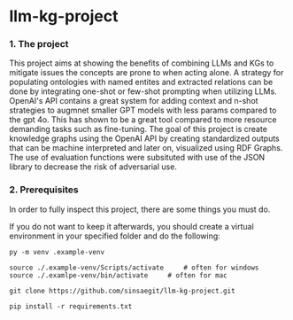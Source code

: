 # llm-kg-project

### 1. The project
This project aims at showing the benefits of combining LLMs and KGs to mitigate issues the concepts are prone to when acting alone.
A strategy for populating ontologies with named entites and extracted relations can be done by integrating one-shot or few-shot prompting when utilizing LLMs.
OpenAI's API contains a great system for adding context and n-shot strategies to augmnet smaller GPT models with less params compared to the gpt 4o.
This has shown to be a great tool compared to more resource demanding tasks such as fine-tuning. 
The goal of this project is create knowledge graphs using the OpenAI API by creating standardized outputs that can be machine interpreted and later on,
visualized using RDF Graphs.
The use of evaluation functions were subsituted with use of the JSON library to decrease the risk of adversarial use. 

### 2. Prerequisites
In order to fully inspect this project, there are some things you must do.

If you do not want to keep it afterwards, you should create a virtual environment in your specified folder and do the following:
```
py -m venv .example-venv

source ./.example-venv/Scripts/activate     # often for windows
source ./.examlpe-venv/bin/activate     # often for mac

git clone https://github.com/sinsaegit/llm-kg-project.git

pip install -r requirements.txt 
```



